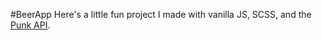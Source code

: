 #BeerApp
Here's a little fun project I made with vanilla JS, SCSS, and the [Punk API](https://punkapi.com/documentation/v2).